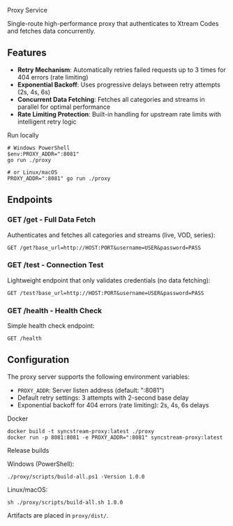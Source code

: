 Proxy Service

Single-route high-performance proxy that authenticates to Xtream Codes and fetches data concurrently.

## Features

- **Retry Mechanism**: Automatically retries failed requests up to 3 times for 404 errors (rate limiting)
- **Exponential Backoff**: Uses progressive delays between retry attempts (2s, 4s, 6s)
- **Concurrent Data Fetching**: Fetches all categories and streams in parallel for optimal performance
- **Rate Limiting Protection**: Built-in handling for upstream rate limits with intelligent retry logic

Run locally

```
# Windows PowerShell
$env:PROXY_ADDR=":8081"
go run ./proxy

# or Linux/macOS
PROXY_ADDR=":8081" go run ./proxy
```

## Endpoints

### GET /get - Full Data Fetch
Authenticates and fetches all categories and streams (live, VOD, series):
```
GET /get?base_url=http://HOST:PORT&username=USER&password=PASS
```

### GET /test - Connection Test
Lightweight endpoint that only validates credentials (no data fetching):
```
GET /test?base_url=http://HOST:PORT&username=USER&password=PASS
```

### GET /health - Health Check
Simple health check endpoint:
```
GET /health
```

## Configuration

The proxy server supports the following environment variables:

- `PROXY_ADDR`: Server listen address (default: ":8081")
- Default retry settings: 3 attempts with 2-second base delay
- Exponential backoff for 404 errors (rate limiting): 2s, 4s, 6s delays

Docker

```
docker build -t syncstream-proxy:latest ./proxy
docker run -p 8081:8081 -e PROXY_ADDR=":8081" syncstream-proxy:latest
```

Release builds

Windows (PowerShell):
```
./proxy/scripts/build-all.ps1 -Version 1.0.0
```

Linux/macOS:
```
sh ./proxy/scripts/build-all.sh 1.0.0
```

Artifacts are placed in `proxy/dist/`.


